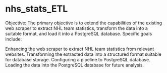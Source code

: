 # nhs_stats_ETL
Objective:
The primary objective is to extend the capabilities of the existing web scraper to extract NHL team statistics, transform the data into a suitable format, and load it into a PostgreSQL database. Specific goals include:

Enhancing the web scraper to extract NHL team statistics from relevant websites.
Transforming the extracted data into a structured format suitable for database storage.
Configuring a pipeline to PostgreSQL database.
Loading the data into the PostgreSQL database for future analysis.

